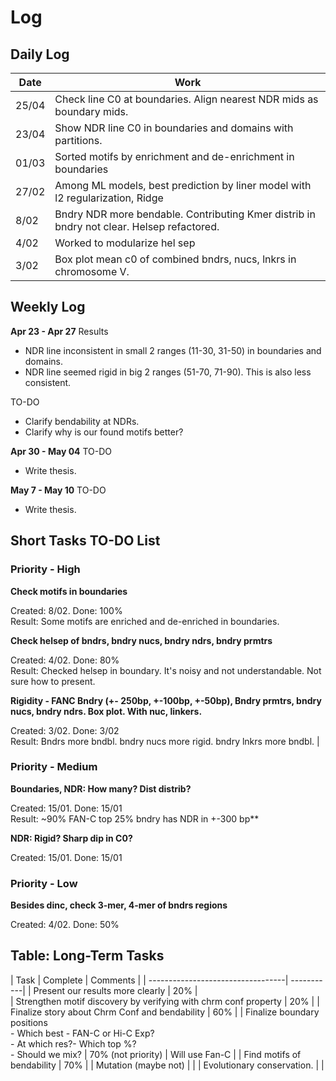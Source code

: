 # Log

## Daily Log
| Date | Work | 
|------|------|
| 25/04| Check line C0 at boundaries. Align nearest NDR mids as boundary mids. |
| 23/04| Show NDR line C0 in boundaries and domains with partitions. |
| 01/03| Sorted motifs by enrichment and de-enrichment in boundaries | 
| 27/02| Among ML models, best prediction by liner model with l2 regularization, Ridge | 
| 8/02 | Bndry NDR more bendable. Contributing Kmer distrib in bndry not clear. Helsep refactored. |
| 4/02 | Worked to modularize hel sep | 
| 3/02 | Box plot mean c0 of combined bndrs, nucs, lnkrs in chromosome V. | 

## Weekly Log

**Apr 23 - Apr 27**
Results 
- NDR line inconsistent in small 2 ranges (11-30, 31-50) in boundaries and domains. 
- NDR line seemed rigid in big 2 ranges (51-70, 71-90). This is also less consistent. 

TO-DO
- Clarify bendability at NDRs. 
- Clarify why is our found motifs better?

**Apr 30 - May 04**
TO-DO
- Write thesis. 

**May 7 - May 10**
TO-DO 
- Write thesis. 
## Short Tasks TO-DO List
### Priority - High
**Check motifs in boundaries** 

Created: 8/02. Done: 100%<br>
Result: Some motifs are enriched and de-enriched in boundaries.

**Check helsep of bndrs, bndry nucs, bndry ndrs, bndry prmtrs** 

Created: 4/02. Done: 80%<br>
Result: Checked helsep in boundary. It's noisy and not understandable. Not sure how to present.

**Rigidity - FANC Bndry (+- 250bp, +-100bp, +-50bp), Bndry prmtrs, bndry nucs, bndry ndrs. Box plot. With nuc, linkers.**

Created: 3/02. Done: 3/02 <br>
Result: Bndrs more bndbl. bndry nucs more rigid. bndry lnkrs more bndbl. |

### Priority - Medium 
**Boundaries, NDR: How many? Dist distrib?** 

Created: 15/01. Done: 15/01 <br>
Result: ~90% FAN-C top 25% bndry has NDR in +-300 bp**

**NDR: Rigid? Sharp dip in C0?** 

Created: 15/01. Done: 15/01

### Priority - Low
**Besides dinc, check 3-mer, 4-mer of bndrs regions** 

Created: 4/02. Done: 50%  


## Table: Long-Term Tasks 
| Task                              |  Complete  | Comments |
| ----------------------------------| -----------|
| Present our results more clearly  |  20% |  
| Strengthen motif discovery by verifying with chrm conf property | 20% |
| Finalize story about Chrm Conf and bendability | 60% |
| Finalize boundary positions<br> - Which best - FAN-C or Hi-C Exp?<br>- At which res?- Which top %? <br>- Should we mix?       |     70% (not priority)       | Will use Fan-C |
| Find motifs of bendability | 70% |
| Mutation (maybe not) |  | 
| Evolutionary conservation. |  |

